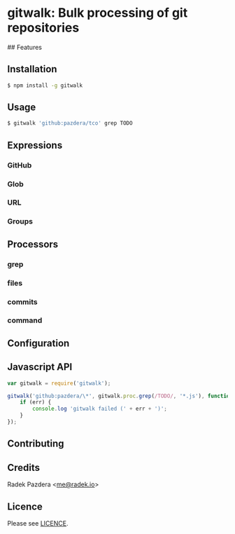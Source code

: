 # gitwalk: Bulk processing of git repositories


## Features

## Installation

```bash
$ npm install -g gitwalk
```

## Usage

```bash
$ gitwalk 'github:pazdera/tco' grep TODO
```

## Expressions

### GitHub

### Glob

### URL

### Groups

## Processors

### grep

### files

### commits

### command

## Configuration

## Javascript API

```js
var gitwalk = require('gitwalk');

gitwalk('github:pazdera/\*', gitwalk.proc.grep(/TODO/, '*.js'), function (err) {
    if (err) {
        console.log 'gitwalk failed (' + err + ')';
    }
});
```

## Contributing

## Credits

Radek Pazdera &lt;me@radek.io&gt;

## Licence

Please see [LICENCE](https://github.com/pazdera/gitwalk/blob/master/LICENCE).
